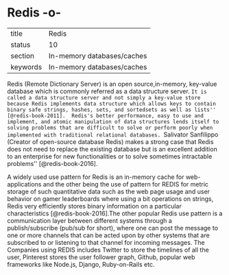 # Redis -o-


|          |                            |
| -------- | -------------------------- |
| title    | Redis                      | 
| status   | 10                         |
| section  | In-memory databases/caches |
| keywords | In-memory databases/caches |



Redis (Remote Dictionary Server) is an open source,in-memory,
key-value database which is commonly referred as a data structure
server. ``It is called a data structure server and not simply a
key-value store because Redis implements data structure which allows
keys to contain binary safe strings, hashes, sets, and sortedsets as
well as lists'' [@redis-book-2011].  Redis's better performance,
easy to use and implement, and atomic manipulation of data structures
lends itself to solving problems that are difficult to solve or
perform poorly when implemented with traditional relational
databases. ``Salivator Sanfilippo (Creator of open-source database
Redis) makes a strong case that Redis does not need to replace the
existing database but is an excellent addition to an enterprise for
new functionalities or to solve sometimes intractable problems''
[@redis-book-2016].

A widely used use pattern for Redis is an in-memory cache for
web-applications and the other being the use of pattern for REDIS for
metric storage of such quantitative data such as the web page usage
and user behavior on gamer leaderboards where using a bit operations
on strings, Redis very efficiently stores binary information on a
particular characteristics [@redis-book-2016].The other popular
Redis use pattern is a communication layer between different systems
through a publish/subscribe (pub/sub for short), where one can post
the message to one or more channels that can be acted upon by other
systems that are subscribed to or listening to that channel for
incoming messages. The Companies using REDIS includes Twitter to store
the timelines of all the user, Pinterest stores the user follower
graph, Github, popular web frameworks like Node.js, Django,
Ruby-on-Rails etc.



